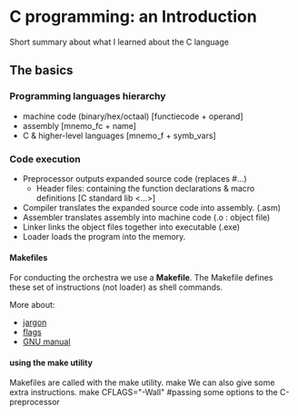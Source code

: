 # C programming: an Introduction
Short summary about what I learned about the C language

## The basics

### Programming languages hierarchy
- machine code (binary/hex/octaal) [functiecode + operand]
- assembly                         [mnemo_fc + name]
- C & higher-level languages       [mnemo_f + symb_vars]

### Code execution

- Preprocessor outputs expanded source code (replaces #...)
    - Header files: containing the function declarations & macro definitions 
    [C standard lib <...>]
- Compiler translates the expanded source code into assembly. (.asm)
- Assembler translates assembly into machine code (.o : object file)
- Linker links the object files together into executable (.exe)
- Loader loads the program into the memory.

#### Makefiles

For conducting the orchestra we use a __Makefile__.
The Makefile defines these set of instructions (not loader) as shell commands.

More about:
- [jargon](https://berrendorf.inf.h-brs.de/sonstiges/make.html)
- [flags](https://earthly.dev/blog/make-flags/)
- [GNU manual](https://www.gnu.org/software/make/manual/make.html)

#### using the make utility

Makefiles are called with the make utility.
    make
We can also give some extra instructions.
    make CFLAGS="-Wall" #passing some options to the C-preprocessor


